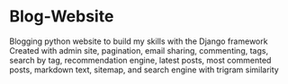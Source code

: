 # Blog-Website
Blogging python website to build my skills with the Django framework
Created with admin site, pagination, email sharing, commenting, 
tags, search by tag, recommendation engine, latest posts, most commented posts, markdown text,
sitemap, and search engine with trigram similarity
